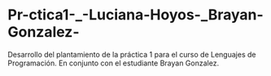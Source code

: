 # Pr-ctica1-_-Luciana-Hoyos-_Brayan-Gonzalez-
Desarrollo del plantamiento de la práctica 1 para el curso de Lenguajes de Programación. En conjunto con el estudiante Brayan Gonzalez.
